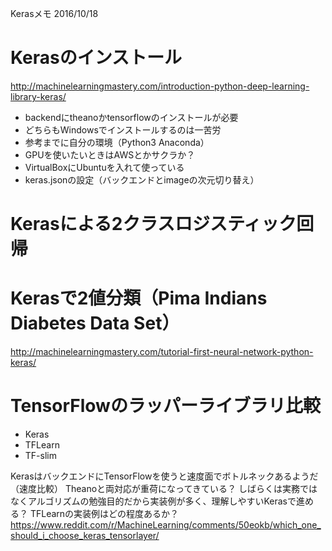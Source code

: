 Kerasメモ
2016/10/18

# Kerasのインストール

http://machinelearningmastery.com/introduction-python-deep-learning-library-keras/

- backendにtheanoかtensorflowのインストールが必要
- どちらもWindowsでインストールするのは一苦労
- 参考までに自分の環境（Python3 Anaconda）
- GPUを使いたいときはAWSとかサクラか？
- VirtualBoxにUbuntuを入れて使っている
- keras.jsonの設定（バックエンドとimageの次元切り替え）

# Kerasによる2クラスロジスティック回帰

# Kerasで2値分類（Pima Indians Diabetes Data Set）

http://machinelearningmastery.com/tutorial-first-neural-network-python-keras/


# TensorFlowのラッパーライブラリ比較

- Keras
- TFLearn
- TF-slim

KerasはバックエンドにTensorFlowを使うと速度面でボトルネックあるようだ（速度比較）
Theanoと両対応が重荷になってきている？
しばらくは実務ではなくアルゴリズムの勉強目的だから実装例が多く、理解しやすいKerasで進める？
TFLearnの実装例はどの程度あるか？
https://www.reddit.com/r/MachineLearning/comments/50eokb/which_one_should_i_choose_keras_tensorlayer/
